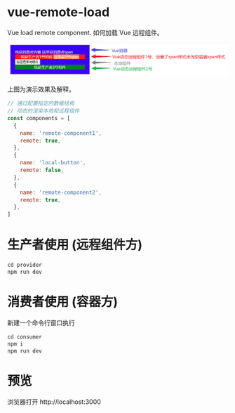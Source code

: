 # vue-remote-load

Vue load remote component. 如何加载 Vue 远程组件。

![preview](./assets/image.png)

上图为演示效果及解释。

```js
// 通过配置指定的数据结构
// 动态的渲染本地和远程组件
const components = [
  {
    name: 'remote-component1',
    remote: true,
  },
  {
    name: 'local-button',
    remote: false,
  },
  {
    name: 'remote-component2',
    remote: true,
  },
]
```

# 生产者使用 (远程组件方)

```
cd provider
npm run dev
```

# 消费者使用 (容器方)

新建一个命令行窗口执行

```
cd consumer
npm i
npm run dev
```

# 预览

浏览器打开 http://localhost:3000
